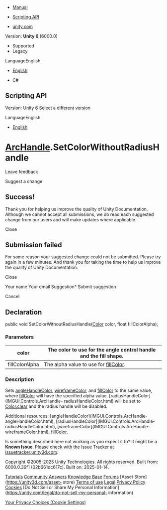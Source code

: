 [ ]()

  * [Manual](../Manual/index.html)
  * [Scripting API](../ScriptReference/index.html)

  * [unity.com](https://unity.com/)

Version: **Unity 6** (6000.0)

  * Supported
  * Legacy

LanguageEnglish

  * [English]()

  * C#

[ ](https://docs.unity3d.com)

## Scripting API

Version: Unity 6 Select a different version

LanguageEnglish

  * [English]()

#  [ArcHandle](IMGUI.Controls.ArcHandle.html).SetColorWithoutRadiusHandle

Leave feedback

Suggest a change

## Success!

Thank you for helping us improve the quality of Unity Documentation. Although
we cannot accept all submissions, we do read each suggested change from our
users and will make updates where applicable.

Close

## Submission failed

For some reason your suggested change could not be submitted. Please <a>try
again</a> in a few minutes. And thank you for taking the time to help us
improve the quality of Unity Documentation.

Close

Your name Your email Suggestion* Submit suggestion

Cancel

[ ]()

## Declaration

public void SetColorWithoutRadiusHandle([Color](Color.html) color, float
fillColorAlpha);

### Parameters

color | The color to use for the angle control handle and the fill shape.  
---|---  
fillColorAlpha | The alpha value to use for [fillColor](IMGUI.Controls.ArcHandle-fillColor.html).  
  
### Description

Sets [angleHandleColor](IMGUI.Controls.ArcHandle-angleHandleColor.html),
[wireframeColor](IMGUI.Controls.ArcHandle-wireframeColor.html), and
[fillColor](IMGUI.Controls.ArcHandle-fillColor.html) to the same value, where
[fillColor](IMGUI.Controls.ArcHandle-fillColor.html) will have the specified
alpha value. [radiusHandleColor](IMGUI.Controls.ArcHandle-
radiusHandleColor.html) will be set to [Color.clear](Color-clear.html) and the
radius handle will be disabled.

Additional resources: [angleHandleColor](IMGUI.Controls.ArcHandle-
angleHandleColor.html), [radiusHandleColor](IMGUI.Controls.ArcHandle-
radiusHandleColor.html), [wireframeColor](IMGUI.Controls.ArcHandle-
wireframeColor.html), [fillColor](IMGUI.Controls.ArcHandle-fillColor.html).

Is something described here not working as you expect it to? It might be a
**Known Issue**. Please check with the Issue Tracker at
[issuetracker.unity3d.com](https://issuetracker.unity3d.com).

Copyright ©2005-2025 Unity Technologies. All rights reserved. Built from:
6000.0.36f1 (02b661dc617c). Built on: 2025-01-14.

[Tutorials](https://unity3d.com/learn) [Community
Answers](https://answers.unity3d.com) [Knowledge
Base](https://support.unity3d.com/hc/en-us)
[Forums](https://forum.unity3d.com) [Asset Store](https://unity3d.com/asset-
store) [Terms of use](https://docs.unity3d.com/Manual/TermsOfUse.html)
[Legal](https://unity.com/legal) [Privacy
Policy](https://unity.com/legal/privacy-policy)
[Cookies](https://unity.com/legal/cookie-policy) [Do Not Sell or Share My
Personal Information](https://unity.com/legal/do-not-sell-my-personal-
information)

[Your Privacy Choices (Cookie Settings)](javascript:void\(0\);)

